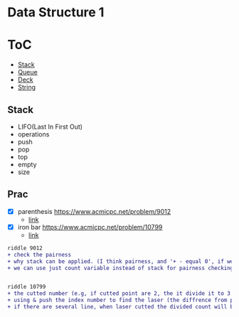 # Data Structure 1

ToC
===
* [Stack](#stack)
* [Queue](#queue)
* [Deck](#deck)
* [String](#string)


## Stack
- LIFO(Last In First Out)
- operations
 - push
 - pop
 - top
 - empty
 - size

## Prac
* [x] parenthesis <https://www.acmicpc.net/problem/9012>
  - [link](https://gist.github.com/brianrobo/e2d365435dbfc7b58224effd03d286d6)
* [x] iron bar <https://www.acmicpc.net/problem/10799>
  - [link](https://gist.github.com/brianrobo/acc00fddfb6d83c73ebbc882c4d1c4c5)


``` diff
riddle 9012
+ check the pairness
+ why stack can be applied. (I think pairness, and '+ - equal 0', if we use stack the the size will be 0, we can assume.
+ we can use just count variable instead of stack for pairness checking


riddle 10799
+ the cutted number (e.g, if cutted point are 2, the it divide it to 3 area)
+ using & push the index number to find the laser (the diffrence from previous is 1)
+ if there are several line, when laser cutted the divided count will be current line count..
```

  






